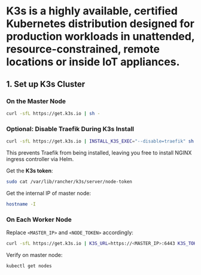 # K3s is a highly available, certified Kubernetes distribution designed for production workloads in unattended, resource-constrained, remote locations or inside IoT appliances.

## 1. **Set up K3s Cluster**

### On the **Master Node**

```bash
curl -sfL https://get.k3s.io | sh -
```

### **Optional: Disable Traefik During K3s Install**

```bash
curl -sfL https://get.k3s.io | INSTALL_K3S_EXEC="--disable=traefik" sh -
```

This prevents Traefik from being installed, leaving you free to install NGINX ingress controller via Helm.

Get the **K3s token**:

```bash
sudo cat /var/lib/rancher/k3s/server/node-token
```

Get the internal IP of master node:

```bash
hostname -I
```

### On **Each Worker Node**

Replace `<MASTER_IP>` and `<NODE_TOKEN>` accordingly:

```bash
curl -sfL https://get.k3s.io | K3S_URL=https://<MASTER_IP>:6443 K3S_TOKEN=<NODE_TOKEN> sh -
```

Verify on master node:

```bash
kubectl get nodes
```
